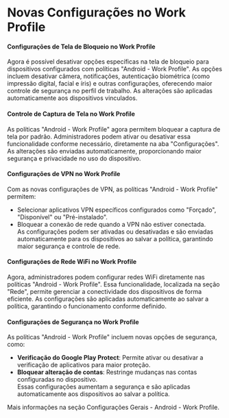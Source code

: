 # Novas Configurações no Work Profile

#### Configurações de Tela de Bloqueio no Work Profile

Agora é possível desativar opções específicas na tela de bloqueio para dispositivos configurados com políticas "Android - Work Profile". As opções incluem desativar câmera, notificações, autenticação biométrica (como impressão digital, facial e íris) e outras configurações, oferecendo maior controle de segurança no perfil de trabalho. As alterações são aplicadas automaticamente aos dispositivos vinculados.

#### Controle de Captura de Tela no Work Profile

As políticas "Android - Work Profile" agora permitem bloquear a captura de tela por padrão. Administradores podem ativar ou desativar essa funcionalidade conforme necessário, diretamente na aba "Configurações". As alterações são enviadas automaticamente, proporcionando maior segurança e privacidade no uso do dispositivo.

#### Configurações de VPN no Work Profile

Com as novas configurações de VPN, as políticas "Android - Work Profile" permitem:

* Selecionar aplicativos VPN específicos configurados como "Forçado", "Disponível" ou "Pré-instalado".
* Bloquear a conexão de rede quando a VPN não estiver conectada.\
  As configurações podem ser ativadas ou desativadas e são enviadas automaticamente para os dispositivos ao salvar a política, garantindo maior segurança e controle de rede.

#### Configurações de Rede WiFi no Work Profile

Agora, administradores podem configurar redes WiFi diretamente nas políticas "Android - Work Profile". Essa funcionalidade, localizada na seção "Rede", permite gerenciar a conectividade dos dispositivos de forma eficiente. As configurações são aplicadas automaticamente ao salvar a política, garantindo o funcionamento conforme definido.

#### Configurações de Segurança no Work Profile

As políticas "Android - Work Profile" incluem novas opções de segurança, como:

* **Verificação do Google Play Protect**: Permite ativar ou desativar a verificação de aplicativos para maior proteção.
* **Bloquear alteração de contas**: Restringe mudanças nas contas configuradas no dispositivo.\
  Essas configurações aumentam a segurança e são aplicadas automaticamente aos dispositivos ao salvar a política.

Mais informações na seção Configurações Gerais - Android - Work Profile.
